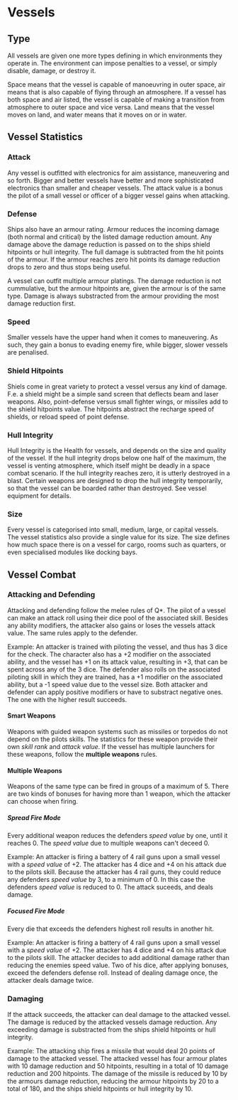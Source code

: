 # Vessels

## Type

All vessels are given one more types defining in which environments they
operate in. The environment can impose penalties to a vessel, or simply disable,
damage, or destroy it.

Space means that the vessel is capable of manoeuvring in outer
space, air means that is also capable of flying through an atmosphere. If a
vessel has both space and air listed, the vessel is capable of making a
transition from atmosphere to outer space and vice versa. Land means that the
vessel moves on land, and water means that it moves on or in water.

## Vessel Statistics

### Attack

Any vessel is outfitted with electronics for aim assistance, maneuvering and so
forth. Bigger and better vessels have better and more sophisticated electronics
than smaller and cheaper vessels. The attack value is a bonus the pilot of a
small vessel or officer of a bigger vessel gains when attacking.

### Defense

Ships also have an armour rating. Armour reduces the incoming damage (both
normal and critical) by the listed damage reduction amount. Any damage above the
damage reduction is passed on to the ships shield hitpoints or hull integrity.
The full damage is subtracted from the hit points of the armour. If the armour
reaches zero hit points its damage reduction drops to zero and thus stops being
useful. 

A vessel can outfit multiple armour platings. The damage reduction is not
cummulative, but the armour hitpoints are, given the armour is of the same type.
Damage is always substracted from the armour providing the most damage reduction
first.

### Speed

Smaller vessels have the upper hand when it comes to maneuvering. As such, they
gain a bonus to evading enemy fire, while bigger, slower vessels are penalised.

### Shield Hitpoints

Shiels come in great variety to protect a vessel versus any kind of damage. F.e.
a shield might be a simple sand screen that deflects beam and laser weapons.
Also, point-defense versus small fighter wings, or missiles add to the shield
hitpoints value. The hitpoints abstract the recharge speed of shields, or reload
speed of point defense.

### Hull Integrity

Hull Integrity is the Health for vessels, and depends on the size and quality of
the vessel. If the hull integrity drops below one half of the maximum, the
vessel is venting atmosphere, which itself might be deadly in a space combat
scenario. If the hull integrity reaches zero, it is utterly destroyed in a
blast. Certain weapons are designed to drop the hull integrity temporarily, so
that the vessel can be boarded rather than destroyed. See vessel equipment for
details.

### Size

Every vessel is categorised into small, medium, large, or capital vessels. The
vessel statistics also provide a single value for its size. The size defines how
much space there is on a vessel for cargo, rooms such as quarters, or even
specialised modules like docking bays.

## Vessel Combat

### Attacking and Defending

Attacking and defending follow the melee rules of Q*. The pilot of a vessel can
make an attack roll using their dice pool of the associated skill. Besides any
ability modifiers, the attacker also gains or loses the vessels attack value.
The same rules apply to the defender.

Example: An attacker is trained with piloting the vessel, and thus has 3 dice
for the check. The character also has a +2 modifier on the associated ability,
and the vessel has +1 on its attack value, resulting in +3, that can be spent
across any of the 3 dice. The defender also rolls on the associated piloting
skill in which they are trained, has a +1 modifier on the associated ability,
but a -1 speed value due to the vessel size. Both attacker and defender can
apply positive modifiers or have to substract negative ones. The one with the
higher result succeeds.

#### Smart Weapons

Weapons with guided weapon systems such as missiles or torpedos do not depend on
the pilots skills. The statistics for these weapon provide their own *skill
rank* and *attack value*. If the vessel has multiple launchers for these
weapons, follow the **multiple weapons** rules.

#### Multiple Weapons

Weapons of the same type can be fired in groups of a maximum of 5. There are two
kinds of bonuses for having more than 1 weapon, which the attacker can choose
when firing.

##### Spread Fire Mode

Every additional weapon reduces the defenders *speed value* by one, until it
reaches 0. The *speed value* due to multiple weapons can't deceed 0.

Example: An attacker is firing a battery of 4 rail guns upon a small vessel with
a *speed value* of +2. The attacker has 4 dice and +4 on his attack due to the
pilots skill. Because the attacker has 4 rail guns, they could reduce any
defenders *speed value* by 3, to a minimum of 0. In this case the defenders
*speed value* is reduced to 0. The attack suceeds, and deals damage.

##### Focused Fire Mode

Every die that exceeds the defenders highest roll results in another hit.

Example: An attacker is firing a battery of 4 rail guns upon a small vessel with
a *speed value* of +2. The attacker has 4 dice and +4 on his attack due to the
pilots skill. The attacker decides to add additional damage rather than reducing
the enemies speed value. Two of his dice, after applying bonuses, exceed the
defenders defense roll. Instead of dealing damage once, the attacker deals
damage twice.

### Damaging

If the attack succeeds, the attacker can deal damage to the attacked vessel. The
damage is reduced by the attacked vessels damage reduction. Any exceeding damage
is substracted from the ships shield hitpoints or hull integrity.

Example: The attacking ship fires a missile that would deal 20 points of damage
to the attacked vessel. The attacked vessel has four armour plates with 10
damage reduction and 50 hitpoints, resulting in a total of 10 damage reduction
and 200 hitpoints. The damage of the missile is reduced by 10 by the armours
damage reduction, reducing the armour hitpoints by 20 to a total of 180, and the
ships shield hitpoints or hull integrity by 10.